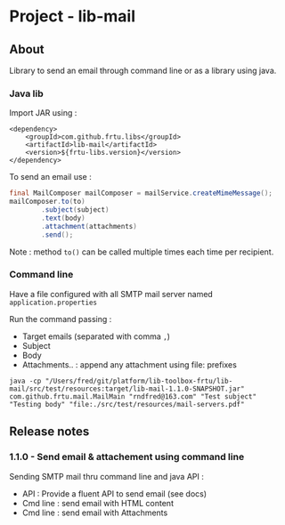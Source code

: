 # Project - lib-mail

## About

Library to send an email through command line or as a library using java.

### Java lib

Import JAR using :

```
<dependency>
    <groupId>com.github.frtu.libs</groupId>
    <artifactId>lib-mail</artifactId>
    <version>${frtu-libs.version}</version>
</dependency>
```

To send an email use :

```java
final MailComposer mailComposer = mailService.createMimeMessage();
mailComposer.to(to)
        .subject(subject)
        .text(body)
        .attachment(attachments)
        .send();
```

Note : method ```to()``` can be called multiple times each time per recipient.

### Command line

Have a file configured with all SMTP mail server named ```application.properties```

Run the command passing :

* Target emails (separated with comma ```,```)
* Subject
* Body
* Attachments.. : append any attachment using file: prefixes

```
java -cp "/Users/fred/git/platform/lib-toolbox-frtu/lib-mail/src/test/resources:target/lib-mail-1.1.0-SNAPSHOT.jar" com.github.frtu.mail.MailMain "rndfred@163.com" "Test subject" "Testing body" "file:./src/test/resources/mail-servers.pdf"
```

## Release notes

### 1.1.0 - Send email & attachement using command line

Sending SMTP mail thru command line and java API :

* API : Provide a fluent API to send email (see docs)
* Cmd line : send email with HTML content
* Cmd line : send email with Attachments
